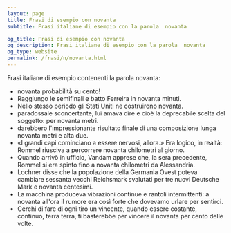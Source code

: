 ```yaml
---
layout: page
title: Frasi di esempio con novanta 
subtitle: Frasi italiane di esempio con la parola  novanta

og_title: Frasi di esempio con novanta 
og_description: Frasi italiane di esempio con la parola  novanta
og_type: website
permalink: /frasi/n/novanta.html
---
```


Frasi italiane di esempio contenenti la parola novanta:


- novanta probabilità su cento!
- Raggiungo le semifinali e batto Ferreira in novanta minuti.
- Nello stesso periodo gli Stati Uniti ne costruirono novanta.
- paradossale sconcertante, lui amava dire e cioè la deprecabile scelta del soggetto: per novanta metri.
- darebbero l'impressionante risultato finale di una composizione lunga novanta metri e alta due.
- «I grandi capi cominciano a essere nervosi, allora.» Era logico, in realtà: Rommel riusciva a percorrere novanta chilometri al giorno.
- Quando arrivò in ufficio, Vandam apprese che, la sera precedente, Rommel si era spinto fino a novanta chilometri da Alessandria.
- Lochner disse che la popolazione della Germania Ovest poteva cambiare sessanta vecchi Reichsmark svalutati per tre nuovi Deutsche Mark e novanta centesimi.
- La macchina produceva vibrazioni continue e rantoli intermittenti: a novanta all'ora il rumore era così forte che dovevamo urlare per sentirci.
- Cerchi di fare di ogni tiro un vincente, quando essere costante, continuo, terra terra, ti basterebbe per vincere il novanta per cento delle volte.
